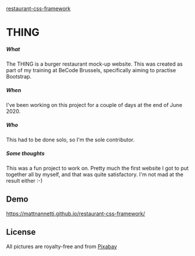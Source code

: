 [restaurant-css-framework](https://mattnannetti.github.io/restaurant-css-framework/)


# THING

##### What
The THING is a burger restaurant mock-up website. 
This was created as part of my training at BeCode Brussels, specifically aiming to practise Bootstrap.

##### When
I've been working on this project for a couple of days at the end of June 2020.

##### Who
This had to be done solo, so I'm the sole contributor.

##### Some thoughts

This was a fun project to work on. Pretty much the first website I got to put together all by myself,
and that was quite satisfactory. I'm not mad at the result either :-)


## Demo

https://mattnannetti.github.io/restaurant-css-framework/


## License

All pictures are royalty-free and from [Pixabay](https://pixabay.com/)